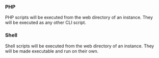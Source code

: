 ### PHP

PHP scripts will be executed from the web directory of an instance. They will be executed as any other CLI script.

### Shell

Shell scripts will be executed from the web directory of an instance. They will be made executable and run on their own.
